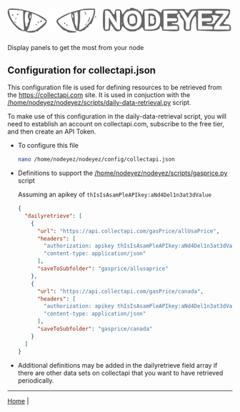 # ![Nodeyez](../images/nodeyez.svg)
Display panels to get the most from your node

## Configuration for collectapi.json

This configuration file is used for defining resources to be retrieved from the
https://collectapi.com site.  It is used in conjuction with the 
[/home/nodeyez/nodeyez/scripts/daily-data-retrieval.py](./script-daily-data-retrieval.md)
script.

To make use of this configuration in the daily-data-retrieval script, you will
need to establish an account on collectapi.com, subscribe to the free tier, and
then create an API Token.

* To configure this file

   ```sh
   nano /home/nodeyez/nodeyez/config/collectapi.json
   ```

* Definitions to support the [/home/nodeyez/nodeyez/scripts/gasprice.py](./script-gasprice.md) script

  Assuming an apikey of `thIsIsAsamPleAPIkey:aNd4Del1n3at3dValue`

   ```json
   {
     "dailyretrieve": [
       {
         "url": "https://api.collectapi.com/gasPrice/allUsaPrice",
         "headers": [
           "authorization: apikey thIsIsAsamPleAPIkey:aNd4Del1n3at3dValue",
           "content-type: application/json"
         ],
         "saveToSubfolder": "gasprice/allusaprice"
       },
       {
         "url": "https://api.collectapi.com/gasPrice/canada",
         "headers": [
           "authorization: apikey thIsIsAsamPleAPIkey:aNd4Del1n3at3dValue",
           "content-type: application/json"
         ],
         "saveToSubfolder": "gasprice/canada"
       }
     ]
   }
   ```

* Additional definitions may be added in the dailyretrieve field array if
  there are other data sets on collectapi that you want to have retrieved
  periodically.

---

[Home](../README.md) | 

